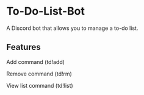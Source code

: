 # To-Do-List-Bot

A Discord bot that allows you to manage a to-do list.

## Features

Add command (td!add)

Remove command (td!rm)

View list command (td!list)
